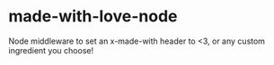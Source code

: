 made-with-love-node
===================

Node middleware to set an x-made-with header to &lt;3, or any custom ingredient you choose!
